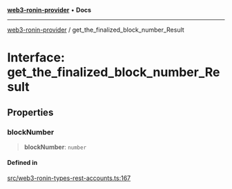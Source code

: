 [**web3-ronin-provider**](../README.md) • **Docs**

***

[web3-ronin-provider](../globals.md) / get\_the\_finalized\_block\_number\_Result

# Interface: get\_the\_finalized\_block\_number\_Result

## Properties

### blockNumber

> **blockNumber**: `number`

#### Defined in

[src/web3-ronin-types-rest-accounts.ts:167](https://github.com/chuacw/web3-ronin-provider/blob/3fc214e27766815592deb24c85c0a23477593bed/src/web3-ronin-types-rest-accounts.ts#L167)
